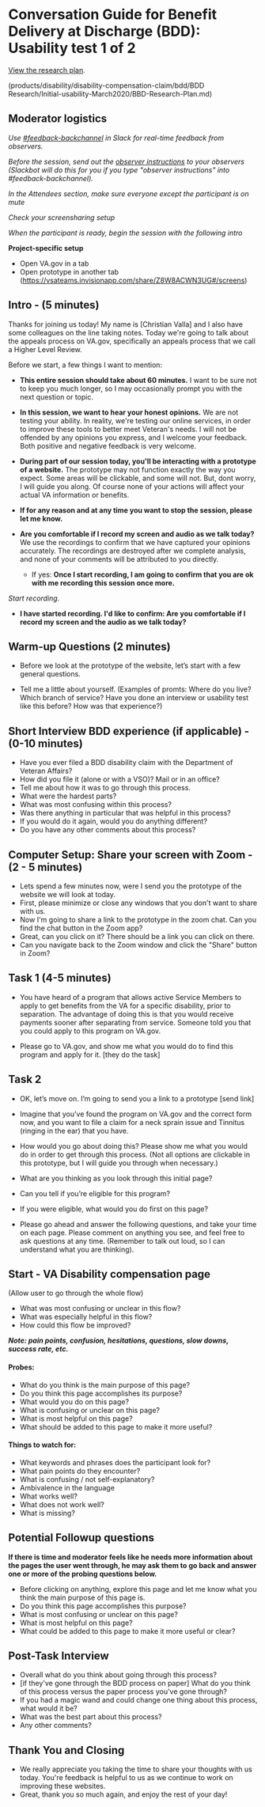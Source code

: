 <h1 id="toc_0">Conversation Guide for Benefit Delivery at Discharge (BDD): Usability test 1 of 2</h1>

<p><a href="./research-plan.md">View the research plan</a>.</p> (products/disability/disability-compensation-claim/bdd/BDD Research/Initial-usability-March2020/BBD-Research-Plan.md)

<h2 id="toc_1">Moderator logistics</h2>

<p><em>Use <a href="https://dsva.slack.com/messages/C40B45NJK/details/">#feedback-backchannel</a> in Slack for real-time feedback from observers.</em></p>

<p><em>Before the session, send out the <a href="https://github.com/department-of-veterans-affairs/va.gov-team/blob/master/platform/research/during-research/howto-observer-instructions.md">observer instructions</a> to your observers (Slackbot will do this for you if you type &quot;observer instructions&quot; into #feedback-backchannel).</em></p>

<p><em>In the Attendees section, make sure everyone except the participant is on mute</em></p>

<p><em>Check your screensharing setup</em></p>

<p><em>When the participant is ready, begin the session with the following intro</em></p>

<b>Project-specific setup</b>
- Open VA.gov in a tab
- Open prototype in another tab (https://vsateams.invisionapp.com/share/Z8W8ACWN3UG#/screens)

<h2 id="toc_5">Intro - (5 minutes)</h2>

<p>Thanks for joining us today! My name is [Christian Valla] and I also have some colleagues on the line taking notes. Today we&#39;re going to talk about the appeals process on VA.gov, specifically an appeals process that we call a Higher Level Review. </p>

<p>Before we start, a few things I want to mention:</p>

<ul>
<li><p><strong>This entire session should take about 60 minutes.</strong> I want to be sure not to keep you much longer, so I may occasionally prompt you with the next question or topic.</p></li>
<li><p><strong>In this session, we want to hear your honest opinions.</strong> We are not testing your ability. In reality, we&#39;re testing our online services, in order to improve these tools to better meet Veteran&#39;s needs. I will not be offended by any opinions you express, and I welcome your feedback. Both positive and negative feedback is very welcome. </p></li>
<li><p><strong>During part of our session today, you&#39;ll be interacting with a prototype of a website.</strong> The prototype may not function exactly the way you expect. Some areas will be clickable, and some will not. But, dont worry, I will guide you along. 
Of course none of your actions will affect your actual VA information or benefits.</p></li>
<li><p><strong>If for any reason and at any time you want to stop the session, please let me know.</strong> </p></li>
<li><p><strong>Are you comfortable if I record my screen and audio as we talk today?</strong> We use the recordings to confirm that we have captured your opinions accurately. The recordings are destroyed after we complete analysis, and none of your comments will be attributed to you directly. </p>

<ul>
<li>If yes: <strong>Once I start recording, I am going to confirm that you are ok with me recording this session once more.</strong> </li>
</ul></li>
</ul>

<p><em>Start recording.</em></p>

<ul>
<li><strong>I have started recording. I&#39;d like to confirm: Are you comfortable if I record my screen and the audio as we talk today?</strong></li>
</ul>

<h2 id="toc_3">Warm-up Questions (2 minutes)</h2>

<ul>
<li><p>Before we look at the prototype of the website, let’s start with a few general questions.</p></li>
<li><p>Tell me a little about yourself. (Examples of promts: Where do you live? Which branch of service? Have you done an interview or usability test like this before? How was that experience?)</p></li>
</ul>

<h2 id="toc_5">Short Interview BDD experience (if applicable) - (0-10 minutes)</h2>

<ul>
<li>Have you ever filed a BDD disability claim with the Department of Veteran Affairs?</li>
<li>How did you file it (alone or with a VSO)? Mail or in an office?</li>
<li>Tell me about how it was to go through this process.<br></li>
<li>What were the hardest parts?</li>
<li>What was most confusing within this process? </li>
<li>Was there anything in particular that was helpful in this process?</li>
<li>If you would do it again, would you do anything different?</li>
<li>Do you have any other comments about this process? </li>
</ul>

<h2 id="toc_4">Computer Setup: Share your screen with Zoom - (2 - 5 minutes)</h2>

<ul>
<li>Lets spend a few minutes now, were I send you the prototype of the website we will look at today. </li>
<li>First, please minimize or close any windows that you don&#39;t want to share with us.</li>
<li>Now I&#39;m going to share a link to the prototype in the zoom chat. Can you find the chat button in the Zoom app? </li>
<li>Great, can you click on it? There should be a link you can click on there. </li>
<li>Can you navigate back to the Zoom window and click the &quot;Share&quot; button in Zoom? </li>
</ul>

<h2 id="toc_6">Task 1 (4-5 minutes)</h2>

<ul>
<li><p>You have heard of a program that allows active Service Members to apply to get benefits from the VA for a specific disability, prior to separation. The advantage of doing this is that you would receive payments sooner after separating from service. Someone told you that you could apply to this program on VA.gov.</p></li>
<li><p>Please go to VA.gov, and show me what you would do to find this program and apply for it.
[they do the task]</p></li>
</ul>

<h2 id="toc_7">Task 2</h2>

<ul>
<li><p>OK, let’s move on. I’m going to send you a link to a prototype [send link]</p></li>
<li><p>Imagine that you’ve found the program on VA.gov and the correct form now, and you want to file a claim for a neck sprain issue and Tinnitus (ringing in the ear) that you have. </p></li>
<li><p>How would you go about doing this? Please show me what you would do in order to get through this process. 
(Not all options are clickable in this prototype, but I will guide you through when necessary.)</p></li>
<li><p>What are you thinking as you look through this initial page? </p></li>
<li><p>Can you tell if you’re eligible for this program? </p></li>
<li><p>If you were eligible, what would you do first on this page? </p></li>
<li><p>Please go ahead and answer the following questions, and take your time on each page. Please comment on anything you see, and feel free to ask questions at any time. (Remember to talk out loud, so I can understand what you are thinking). </p></li>
</ul>

<h2 id="toc_8">Start - VA Disability compensation page</h2>

<p>(Allow user to go through the whole flow)</p>

<ul>
<li>What was most confusing or unclear in this flow?</li>
<li>What was especially helpful in this flow? </li>
<li>How could this flow be improved? </li>
</ul>

<p><strong><em>Note: pain points, confusion, hesitations, questions, slow downs, success rate, etc.</em></strong>  </p>

<h4 id="toc_9">Probes:</h4>

<ul>
<li>What do you think is the main purpose of this page? </li>
<li>Do you think this page accomplishes its purpose?</li>
<li>What would you do on this page?</li>
<li>What is confusing or unclear on this page?</li>
<li>What is most helpful on this page?</li>
<li>What should be added to this page to make it more useful?</li>
</ul>

<h4 id="toc_10">Things to watch for:</h4>

<ul>
<li>What keywords and phrases does the participant look for?</li>
<li>What pain points do they encounter?</li>
<li>What is confusing / not self-explanatory?</li>
<li>Ambivalence in the language </li>
<li>What works well?</li>
<li>What does not work well?</li>
<li>What is missing?</li>
</ul>


<h2 id="toc_11">Potential Followup questions</h2>

<b>If there is time and moderator feels like he needs more information about the pages the user went through, he may ask them to go back and answer one or more of the probing questions below.</b>

<ul>
<li>Before clicking on anything, explore this page and let me know what you think the main purpose of this page is.</li>
<li>Do you think this page accomplishes this purpose? </li>
<li>What is most confusing or unclear on this page?</li>
<li>What is most helpful on this page? </li>
<li>What could be added to this page to make it more useful or clear? </li>
</ul>

<h2 id="toc_20">Post-Task Interview</h2>

<ul>
<li>Overall what do you think about going through this process?</li>
<li>[if they've gone through the BDD process on paper] What do you think of this process versus the paper process you've gone through?</li>
<li>If you had a magic wand and could change one thing about this process, what would it be?</li>
<li>What was the best part about this process?</li>
<li>Any other comments?</li>
</ul>


<h2 id="toc_21">Thank You and Closing</h2>

<ul>
<li>We really appreciate you taking the time to share your thoughts with us today. You&#39;re feedback is helpful to us as we continue to work on improving these websites.</li>
<li>Great, thank you so much again, and enjoy the rest of your day!</li>
</ul>
